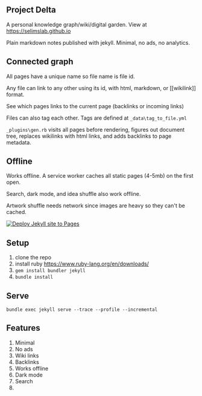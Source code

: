 ##  Project Delta

A personal knowledge graph/wiki/digital garden. View at <https://selimslab.github.io>

Plain markdown notes published with jekyll. Minimal, no ads, no analytics. 

## Connected graph  
All pages have a unique name so file name is file id.

Any file can link to any other using its id, with html, markdown, or [[wikilink]] format.

See which pages links to the current page (backlinks or incoming links)

Files can also tag each other. Tags are defined at `_data\tag_to_file.yml`

`_plugins\gen.rb` visits all pages before rendering, figures out document tree, replaces wikilinks with html links, and adds backlinks to page metadata. 

## Offline 
Works offline. A service worker caches all static pages (4-5mb) on the first open. 

Search, dark mode, and idea shuffle also work offline. 

Artwork shuffle needs network since images are heavy so they can't be cached. 

[![Deploy Jekyll site to Pages](https://github.com/selimslab/selimslab.github.io/actions/workflows/pages.yml/badge.svg)](https://github.com/selimslab/selimslab.github.io/actions/workflows/pages.yml)

## Setup

1. clone the repo
3. install ruby <https://www.ruby-lang.org/en/downloads/>
4. `gem install bundler jekyll`
5. `bundle install`

## Serve
```
bundle exec jekyll serve --trace --profile --incremental
```

## Features 
1. Minimal
2. No ads
3. Wiki links
4. Backlinks
5. Works offline
6. Dark mode
7. Search
8.

